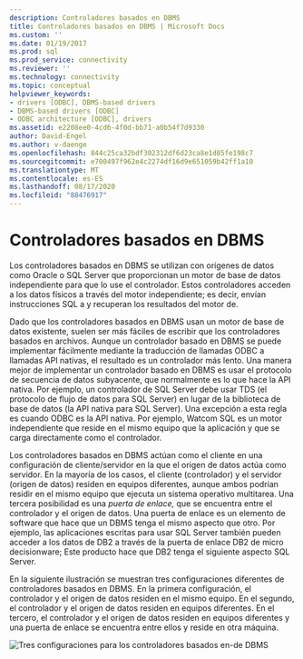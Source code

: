 ```yaml
---
description: Controladores basados en DBMS
title: Controladores basados en DBMS | Microsoft Docs
ms.custom: ''
ms.date: 01/19/2017
ms.prod: sql
ms.prod_service: connectivity
ms.reviewer: ''
ms.technology: connectivity
ms.topic: conceptual
helpviewer_keywords:
- drivers [ODBC], DBMS-based drivers
- DBMS-based drivers [ODBC]
- ODBC architecture [ODBC], drivers
ms.assetid: e2208ee0-4cd6-4f0d-bb71-a0b54f7d9330
author: David-Engel
ms.author: v-daenge
ms.openlocfilehash: 844c25ca32bdf302312df6d23ca8e1d85fe198c7
ms.sourcegitcommit: e700497f962e4c2274df16d9e651059b42ff1a10
ms.translationtype: MT
ms.contentlocale: es-ES
ms.lasthandoff: 08/17/2020
ms.locfileid: "88476917"
---
```

# <a name="dbms-based-drivers"></a>Controladores basados en DBMS
Los controladores basados en DBMS se utilizan con orígenes de datos como Oracle o SQL Server que proporcionan un motor de base de datos independiente para que lo use el controlador. Estos controladores acceden a los datos físicos a través del motor independiente; es decir, envían instrucciones SQL a y recuperan los resultados del motor de.  
  
 Dado que los controladores basados en DBMS usan un motor de base de datos existente, suelen ser más fáciles de escribir que los controladores basados en archivos. Aunque un controlador basado en DBMS se puede implementar fácilmente mediante la traducción de llamadas ODBC a llamadas API nativas, el resultado es un controlador más lento. Una manera mejor de implementar un controlador basado en DBMS es usar el protocolo de secuencia de datos subyacente, que normalmente es lo que hace la API nativa. Por ejemplo, un controlador de SQL Server debe usar TDS (el protocolo de flujo de datos para SQL Server) en lugar de la biblioteca de base de datos (la API nativa para SQL Server). Una excepción a esta regla es cuando ODBC es la API nativa. Por ejemplo, Watcom SQL es un motor independiente que reside en el mismo equipo que la aplicación y que se carga directamente como el controlador.  
  
 Los controladores basados en DBMS actúan como el cliente en una configuración de cliente/servidor en la que el origen de datos actúa como servidor. En la mayoría de los casos, el cliente (controlador) y el servidor (origen de datos) residen en equipos diferentes, aunque ambos podrían residir en el mismo equipo que ejecuta un sistema operativo multitarea. Una tercera posibilidad es una *puerta de enlace,* que se encuentra entre el controlador y el origen de datos. Una puerta de enlace es un elemento de software que hace que un DBMS tenga el mismo aspecto que otro. Por ejemplo, las aplicaciones escritas para usar SQL Server también pueden acceder a los datos de DB2 a través de la puerta de enlace DB2 de micro decisionware; Este producto hace que DB2 tenga el siguiente aspecto SQL Server.  
  
 En la siguiente ilustración se muestran tres configuraciones diferentes de controladores basados en DBMS. En la primera configuración, el controlador y el origen de datos residen en el mismo equipo. En el segundo, el controlador y el origen de datos residen en equipos diferentes. En el tercero, el controlador y el origen de datos residen en equipos diferentes y una puerta de enlace se encuentra entre ellos y reside en otra máquina.  
  
 ![Tres configuraciones para los controladores basados en&#45;de DBMS](../../odbc/reference/media/pr07.gif "pr07")
